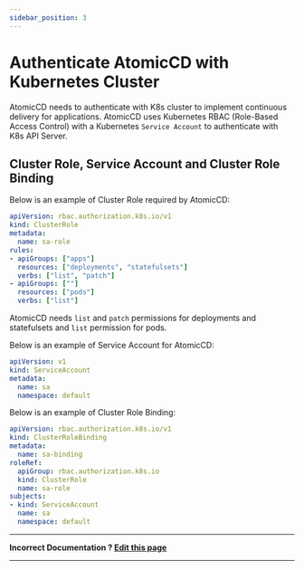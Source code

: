 ```yaml
---
sidebar_position: 3
---
```


# Authenticate AtomicCD with Kubernetes Cluster

AtomicCD needs to authenticate with K8s cluster to implement continuous delivery for applications. AtomicCD uses Kubernetes RBAC (Role-Based Access Control) with a Kubernetes `Service Account` to authenticate with K8s API Server.

## Cluster Role, Service Account and Cluster Role Binding

Below is an example of Cluster Role required by AtomicCD:

```yaml
apiVersion: rbac.authorization.k8s.io/v1
kind: ClusterRole
metadata:
  name: sa-role
rules:
- apiGroups: ["apps"]
  resources: ["deployments", "statefulsets"]
  verbs: ["list", "patch"]
- apiGroups: [""]
  resources: ["pods"]
  verbs: ["list"]
```

AtomicCD needs `list` and `patch` permissions for deployments and statefulsets and `list` permission for pods.

Below is an example of Service Account for AtomicCD:

```yaml
apiVersion: v1
kind: ServiceAccount
metadata:
  name: sa
  namespace: default
```


Below is an example of Cluster Role Binding:

```yaml
apiVersion: rbac.authorization.k8s.io/v1
kind: ClusterRoleBinding
metadata:
  name: sa-binding
roleRef:
  apiGroup: rbac.authorization.k8s.io
  kind: ClusterRole
  name: sa-role
subjects:
- kind: ServiceAccount
  name: sa
  namespace: default
```

---

**Incorrect Documentation ? [Edit this page](https://github.com/iam-anshul/AtomicCD-docs/blob/main/docs/authentication.md)**

---